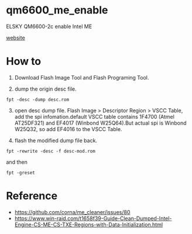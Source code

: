 # qm6600_me_enable
ELSKY QM6600-2c enable Intel ME

[website](http://www.miniboard.cn/product/?8_59.html)

# How to
1. Download Flash Image Tool and Flash Programing Tool.

2. dump the origin desc file. <br>
```
fpt -desc -dump desc.rom
```

3. open desc dump file. Flash Image > Descriptor Region > VSCC Table, add the spi infomation.default VSCC table contains 1F4700 (Atmel AT25DF321) and EF4017 (Winbond W25Q64).But actual spi is Winbond W25Q32, so add EF4016 to the VSCC Table.

4. flash the modified dump file back.<br>
```
fpt -rewrite -desc -f desc-mod.rom
```
and then
```
fpt -greset
```

# Reference
* https://github.com/corna/me_cleaner/issues/80
* https://www.win-raid.com/t1658f39-Guide-Clean-Dumped-Intel-Engine-CS-ME-CS-TXE-Regions-with-Data-Initialization.html
